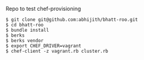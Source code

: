 Repo to test chef-provisioning

    $ git clone git@github.com:abhijith/bhatt-roo.git
    $ cd bhatt-roo
    $ bundle install
	$ berks
	$ berks vendor
    $ export CHEF_DRIVER=vagrant
    $ chef-client -z vagrant.rb cluster.rb
